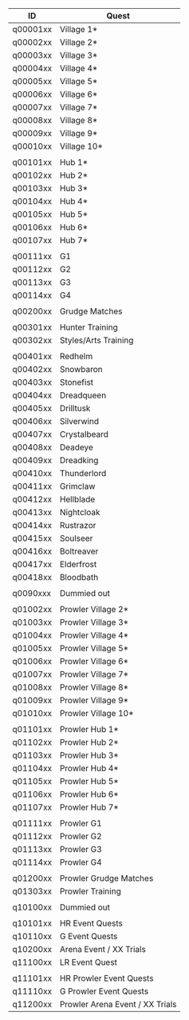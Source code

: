 | ID  | Quest |
| ------------- | ------------- |
|q00001xx | Village 1*|
|q00002xx | Village 2*|
|q00003xx | Village 3*|
|q00004xx | Village 4*|
|q00005xx | Village 5*|
|q00006xx | Village 6*|
|q00007xx | Village 7*|
|q00008xx | Village 8*|
|q00009xx | Village 9* |
|q00010xx | Village 10*|
|||
|q00101xx | Hub 1*|
|q00102xx | Hub 2*|
|q00103xx | Hub 3*|
|q00104xx | Hub 4*|
|q00105xx | Hub 5*|
|q00106xx | Hub 6*|
|q00107xx | Hub 7*|
|||
|q00111xx | G1|
|q00112xx | G2|
|q00113xx | G3|
|q00114xx | G4|
|||
|q00200xx | Grudge Matches|
|||
|q00301xx | Hunter Training |
|q00302xx | Styles/Arts Training|
|||
|q00401xx | Redhelm |
|q00402xx | Snowbaron|
|q00403xx | Stonefist|
|q00404xx | Dreadqueen|
|q00405xx | Drilltusk|
|q00406xx | Silverwind|
|q00407xx | Crystalbeard|
|q00408xx | Deadeye|
|q00409xx | Dreadking |
|q00410xx | Thunderlord|
|q00411xx | Grimclaw|
|q00412xx | Hellblade|
|q00413xx | Nightcloak|
|q00414xx | Rustrazor|
|q00415xx | Soulseer|
|q00416xx | Boltreaver|
|q00417xx | Elderfrost|
|q00418xx | Bloodbath |
|||
|q0090xxx  | Dummied out|
|||
|q01002xx | Prowler Village 2*|
|q01003xx | Prowler Village 3*|
|q01004xx | Prowler Village 4*|
|q01005xx | Prowler Village 5*|
|q01006xx | Prowler Village 6*|
|q01007xx | Prowler Village 7*|
|q01008xx | Prowler Village 8*|
|q01009xx | Prowler Village 9*|
|q01010xx | Prowler Village 10*|
|||
|q01101xx | Prowler Hub 1*|
|q01102xx | Prowler Hub 2*|
|q01103xx | Prowler Hub 3*|
|q01104xx | Prowler Hub 4*|
|q01105xx | Prowler Hub 5*|
|q01106xx | Prowler Hub 6*|
|q01107xx | Prowler Hub 7*|
|||
|q01111xx | Prowler G1|
|q01112xx | Prowler G2|
|q01113xx | Prowler G3|
|q01114xx | Prowler G4|
|||
|q01200xx | Prowler Grudge Matches|
|q01303xx | Prowler Training|
|||
|q10100xx | Dummied out|
|||
|q10101xx | HR Event Quests|
|q10110xx | G Event Quests|
|q10200xx | Arena Event / XX Trials|
|q11100xx | LR Event Quest|
|||
|q11101xx | HR Prowler Event Quests|
|q11110xx | G Prowler Event Quests|
|q11200xx | Prowler Arena Event / XX Trials|


